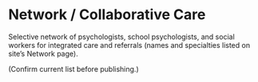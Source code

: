 # Network / Collaborative Care

Selective network of psychologists, school psychologists, and social workers for integrated care and referrals (names and specialties listed on site’s Network page).

(Confirm current list before publishing.)
